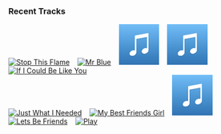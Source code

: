 ### Recent Tracks
[<img src='https://lastfm.freetls.fastly.net/i/u/300x300/5a593b104aff4985c0d789d05e08f177.png' width='16%' height='16%' alt='Stop This Flame'>](https://www.last.fm/music/celeste/_/stop%2bthis%2bflame)&nbsp;&nbsp;&nbsp;&nbsp;[<img src='https://lastfm.freetls.fastly.net/i/u/300x300/e71e15304a5942609bff4aa13c3b9c68.png' width='16%' height='16%' alt='Mr Blue'>](https://www.last.fm/music/catherine%2bfeeny/_/mr%2bblue)&nbsp;&nbsp;&nbsp;&nbsp;[<img src='https://github.com/atfinke/atfinke/blob/master/placeholder.jpeg?raw=true' width='16%' height='16%' alt='longshot'>](https://www.last.fm/music/catfish%2band%2bthe%2bbottlemen/_/longshot)&nbsp;&nbsp;&nbsp;&nbsp;[<img src='https://github.com/atfinke/atfinke/blob/master/placeholder.jpeg?raw=true' width='16%' height='16%' alt='Kathleen'>](https://www.last.fm/music/catfish%2band%2bthe%2bbottlemen/_/kathleen)&nbsp;&nbsp;&nbsp;&nbsp;[<img src='https://lastfm.freetls.fastly.net/i/u/300x300/d71d28c916a5018258ca4307d1cc1617.png' width='16%' height='16%' alt='If I Could Be Like You'>](https://www.last.fm/music/castlecomer/_/if%2bi%2bcould%2bbe%2blike%2byou)&nbsp;&nbsp;&nbsp;&nbsp;<br>[<img src='https://lastfm.freetls.fastly.net/i/u/300x300/a3e3bbe2194b49e2b19cfc897e36fffd.png' width='16%' height='16%' alt='Just What I Needed'>](https://www.last.fm/music/the%2bcars/_/just%2bwhat%2bi%2bneeded)&nbsp;&nbsp;&nbsp;&nbsp;[<img src='https://lastfm.freetls.fastly.net/i/u/300x300/a3e3bbe2194b49e2b19cfc897e36fffd.png' width='16%' height='16%' alt='My Best Friends Girl'>](https://www.last.fm/music/the%2bcars/_/my%2bbest%2bfriend%2527s%2bgirl)&nbsp;&nbsp;&nbsp;&nbsp;[<img src='https://github.com/atfinke/atfinke/blob/master/placeholder.jpeg?raw=true' width='16%' height='16%' alt='Drive Me Home - GOLDHOUSE Remix'>](https://www.last.fm/music/caroline%2bpennell/_/drive%2bme%2bhome%2b-%2bgoldhouse%2bremix)&nbsp;&nbsp;&nbsp;&nbsp;[<img src='https://lastfm.freetls.fastly.net/i/u/300x300/dfaa10e22e0ec456adf962afadaa969c.png' width='16%' height='16%' alt='Lets Be Friends'>](https://www.last.fm/music/carly%2brae%2bjepsen/_/let%2527s%2bbe%2bfriends)&nbsp;&nbsp;&nbsp;&nbsp;[<img src='https://lastfm.freetls.fastly.net/i/u/300x300/17330512f096b97e0e9e34868473e97a.png' width='16%' height='16%' alt='Play'>](https://www.last.fm/music/callum%2bbeattie/_/play)&nbsp;&nbsp;&nbsp;&nbsp;<br>